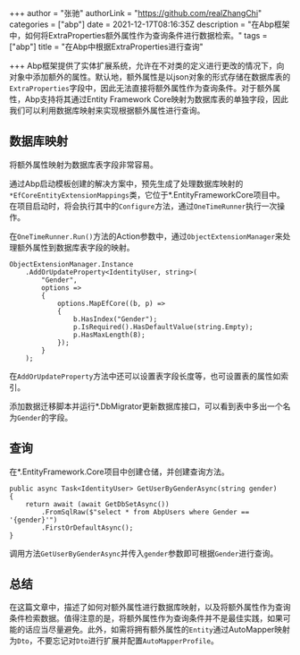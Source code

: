 +++
author = "张驰"
authorLink = "https://github.com/realZhangChi"
categories = ["abp"]
date = 2021-12-17T08:16:35Z
description = "在Abp框架中，如何将ExtraProperties额外属性作为查询条件进行数据检索。"
tags = ["abp"]
title = "在Abp中根据ExtraProperties进行查询"

+++
Abp框架提供了实体扩展系统，允许在不对类的定义进行更改的情况下，向对象中添加额外的属性。默认地，额外属性是以json对象的形式存储在数据库表的`ExtraProperties`字段中，因此无法直接将额外属性作为查询条件。对于额外属性，Abp支持将其通过Entity Framework Core映射为数据库表的单独字段，因此我们可以利用数据库映射来实现根据额外属性进行查询。

## 数据库映射

将额外属性映射为数据库表字段非常容易。

通过Abp启动模板创建的解决方案中，预先生成了处理数据库映射的`*EfCoreEntityExtensionMappings`类，它位于*.EntityFrameworkCore项目中。在项目启动时，将会执行其中的`Configure`方法，通过`OneTimeRunner`执行一次操作。

在`OneTimeRunner.Run()`方法的Action参数中，通过`ObjectExtensionManager`来处理额外属性到数据库表字段的映射。

    ObjectExtensionManager.Instance
        .AddOrUpdateProperty<IdentityUser, string>(
            "Gender",
            options =>
            {
                options.MapEfCore((b, p) =>
                {
                    b.HasIndex("Gender");
                    p.IsRequired().HasDefaultValue(string.Empty);
                    p.HasMaxLength(8);
                });
            }
        );

在`AddOrUpdateProperty`方法中还可以设置表字段长度等，也可设置表的属性如索引。

添加数据迁移脚本并运行*.DbMigrator更新数据库接口，可以看到表中多出一个名为`Gender`的字段。

## 查询

在*.EntityFramework.Core项目中创建仓储，并创建查询方法。

    public async Task<IdentityUser> GetUserByGenderAsync(string gender)
    {
        return await (await GetDbSetAsync())
            .FromSqlRaw($"select * from AbpUsers where Gender == '{gender}'")
            .FirstOrDefaultAsync();
    }

调用方法`GetUserByGenderAsync`并传入`gender`参数即可根据`Gender`进行查询。

## 总结

在这篇文章中，描述了如何对额外属性进行数据库映射，以及将额外属性作为查询条件检索数据。值得注意的是，将额外属性作为查询条件并不是最佳实践，如果可能的话应当尽量避免。此外，如需将拥有额外属性的`Entity`通过AutoMapper映射为`Dto`，不要忘记对`Dto`进行扩展并配置`AutoMapperProfile`。